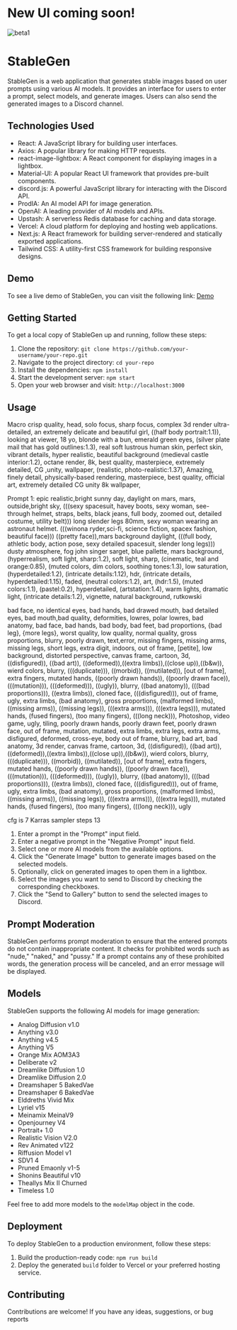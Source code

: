 # New UI coming soon!

![beta1](https://github.com/rossman22590/StableGen-NextJS-Multi-Model-Stable-DIffusion/assets/6137292/0c451a82-b9cd-4b33-b2cf-babb60f37ffc)


# StableGen

StableGen is a web application that generates stable images based on user prompts using various AI models. It provides an interface for users to enter a prompt, select models, and generate images. Users can also send the generated images to a Discord channel.

## Technologies Used

- React: A JavaScript library for building user interfaces.
- Axios: A popular library for making HTTP requests.
- react-image-lightbox: A React component for displaying images in a lightbox.
- Material-UI: A popular React UI framework that provides pre-built components.
- discord.js: A powerful JavaScript library for interacting with the Discord API.
- ProdIA: An AI model API for image generation.
- OpenAI: A leading provider of AI models and APIs.
- Upstash: A serverless Redis database for caching and data storage.
- Vercel: A cloud platform for deploying and hosting web applications.
- Next.js: A React framework for building server-rendered and statically exported applications.
- Tailwind CSS: A utility-first CSS framework for building responsive designs.

## Demo

To see a live demo of StableGen, you can visit the following link: [Demo](https://your-demo-link)

## Getting Started

To get a local copy of StableGen up and running, follow these steps:

1. Clone the repository: `git clone https://github.com/your-username/your-repo.git`
2. Navigate to the project directory: `cd your-repo`
3. Install the dependencies: `npm install`
4. Start the development server: `npm start`
5. Open your web browser and visit: `http://localhost:3000`

## Usage

Macro crisp quality, head, solo focus, sharp focus, complex 3d render ultra-detailed, an extremely delicate and beautiful girl, ((half body portrait:1.1)), looking at viewer, 18 yo, blonde with a bun, emerald green eyes, (silver plate mail that has gold outlines:1.3), real soft lustrous human skin, perfect skin, vibrant details, hyper realistic, beautiful background (medieval castle interior:1.2), octane render, 8k, best quality, masterpiece, extremely detailed, CG ,unity, wallpaper, (realistic, photo-realistic:1.37), Amazing, finely detail, physically-based rendering, masterpiece, best quality, official art, extremely detailed CG unity 8k wallpaper,


Prompt 1: epic realistic,bright sunny day, daylight on mars, mars, outside,bright sky, (((sexy spacesuit, havey boots, sexy woman, see-through helmet, straps, belts, black jeans, full body, zoomed out, detailed costume, utility belt))) long slender legs 80mm, sexy woman wearing an astronaut helmet. (((winona ryder,sci-fi, science fiction, spacex fashion, beautiful face))) ((pretty face)),mars background daylight, (((full body, athletic body, action pose, sexy detailed spacesuit, slender long legs))) dusty atmosphere, fog john singer sarget, blue pallette, mars background, (hyperrealism, soft light, sharp:1.2), soft light, sharp, (cinematic, teal and orange:0.85), (muted colors, dim colors, soothing tones:1.3), low saturation, (hyperdetailed:1.2), (intricate details:1.12), hdr, (intricate details, hyperdetailed:1.15), faded, (neutral colors:1.2), art, (hdr:1.5), (muted colors:1.1), (pastel:0.2), hyperdetailed, (artstation:1.4), warm lights, dramatic light, (intricate details:1.2), vignette, natural background, rutkowski

bad face, no identical eyes, bad hands, bad drawed mouth, bad detailed eyes, bad mouth,bad quality, deformities, lowres, polar lowres, bad anatomy, bad face, bad hands, bad body, bad feet, bad proportions, {bad leg}, {more legs}, worst quality, low quality, normal quality, gross proportions, blurry, poorly drawn, text,error, missing fingers, missing arms, missing legs, short legs, extra digit, indoors, out of frame, [petite], low background, distorted perspective, canvas frame, cartoon, 3d, ((disfigured)), ((bad art)), ((deformed)),((extra limbs)),((close up)),((b&w)), wierd colors, blurry, (((duplicate))), ((morbid)), ((mutilated)), [out of frame], extra fingers, mutated hands, ((poorly drawn hands)), ((poorly drawn face)), (((mutation))), (((deformed))), ((ugly)), blurry, ((bad anatomy)), (((bad proportions))), ((extra limbs)), cloned face, (((disfigured))), out of frame, ugly, extra limbs, (bad anatomy), gross proportions, (malformed limbs), ((missing arms)), ((missing legs)), (((extra arms))), (((extra legs))), mutated hands, (fused fingers), (too many fingers), (((long neck))), Photoshop, video game, ugly, tiling, poorly drawn hands, poorly drawn feet, poorly drawn face, out of frame, mutation, mutated, extra limbs, extra legs, extra arms, disfigured, deformed, cross-eye, body out of frame, blurry, bad art, bad anatomy, 3d render, canvas frame, cartoon, 3d, ((disfigured)), ((bad art)), ((deformed)),((extra limbs)),((close up)),((b&w)), wierd colors, blurry, (((duplicate))), ((morbid)), ((mutilated)), [out of frame], extra fingers, mutated hands, ((poorly drawn hands)), ((poorly drawn face)), (((mutation))), (((deformed))), ((ugly)), blurry, ((bad anatomy)), (((bad proportions))), ((extra limbs)), cloned face, (((disfigured))), out of frame, ugly, extra limbs, (bad anatomy), gross proportions, (malformed limbs), ((missing arms)), ((missing legs)), (((extra arms))), (((extra legs))), mutated hands, (fused fingers), (too many fingers), (((long neck))), ugly

cfg is 7 
Karras sampler
steps 13

1. Enter a prompt in the "Prompt" input field.
2. Enter a negative prompt in the "Negative Prompt" input field.
3. Select one or more AI models from the available options.
4. Click the "Generate Image" button to generate images based on the selected models.
5. Optionally, click on generated images to open them in a lightbox.
6. Select the images you want to send to Discord by checking the corresponding checkboxes.
7. Click the "Send to Gallery" button to send the selected images to Discord.

## Prompt Moderation

StableGen performs prompt moderation to ensure that the entered prompts do not contain inappropriate content. It checks for prohibited words such as "nude," "naked," and "pussy." If a prompt contains any of these prohibited words, the generation process will be canceled, and an error message will be displayed.

## Models

StableGen supports the following AI models for image generation:

- Analog Diffusion v1.0
- Anything v3.0
- Anything v4.5
- Anything V5
- Orange Mix AOM3A3
- Deliberate v2
- Dreamlike Diffusion 1.0
- Dreamlike Diffusion 2.0
- Dreamshaper 5 BakedVae
- Dreamshaper 6 BakedVae
- Elddreths Vivid Mix
- Lyriel v15
- Meinamix MeinaV9
- Openjourney V4
- Portrait+ 1.0
- Realistic Vision V2.0
- Rev Animated v122
- Riffusion Model v1
- SDV1 4
- Pruned Emaonly v1-5
- Shonins Beautiful v10
- Theallys Mix II Churned
- Timeless 1.0

Feel free to add more models to the `modelMap` object in the code.

## Deployment

To deploy StableGen to a production environment, follow these steps:

1. Build the production-ready code: `npm run build`
2. Deploy the generated `build` folder to Vercel or your preferred hosting service.

## Contributing

Contributions are welcome! If you have any ideas, suggestions, or bug reports

